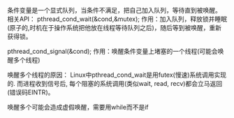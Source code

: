 条件变量是一个显式队列，当条件不满足，把自己加入队列，等待直到被唤醒。
相关API：
pthread_cond_wait(&cond,&mutex);
作用：加入队列，释放锁并睡眠(原子的,时机在于操作系统把他放在线程等待队列之后)，随后等到被唤醒，重新获得锁。

pthread_cond_signal(&cond);
作用：唤醒条件变量上堵塞的一个线程(可能会唤醒多个线程)

唤醒多个线程的原因：
Linux中pthread_cond_wait是用futex(慢速)系统调用实现的. 而进程收到信号后, 每个阻塞的系统调用(类似wait, read, recv)都会立马返回(错误码EINTR)。

唤醒多个可能会造成虚假唤醒，需要用while而不是if

